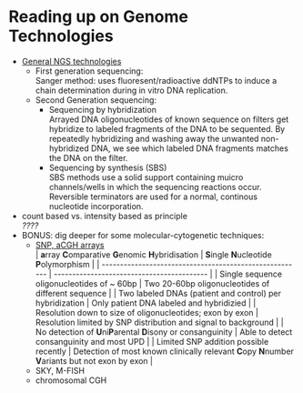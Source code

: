 # Reading up on Genome Technologies
* [General NGS technologies](https://github.com/compbiozurich/UZH-BIO392/blob/master/course-material/2020/2018-04-01___Slatko-et-al.__Next-Generation-Sequencing-Technologies__Curr-Prot-Mol-Biol__review.pdf)
    * First generation sequencing:  
    Sanger method: uses fluoresent/radioactive ddNTPs to induce a chain determination during in vitro DNA replication.
    * Second Generation sequencing:
      - Sequencing by hybridization  
      Arrayed DNA oligonucleotides of known sequence on filters get hybridize to labeled fragments of the DNA to be sequented. By repeatedly hybridizing and washing away the unwanted non-hybridized DNA, we see which labeled DNA fragments matches the DNA on the filter.
      - Sequencing by synthesis (SBS)  
      SBS methods use a solid support containing muicro channels/wells in which the sequencing reactions occur. Reversible terminators are used for a normal, continous nucleotide incorporation. 
* count based vs. intensity based as principle   
*????*
* BONUS: dig deeper for some molecular-cytogenetic techniques: 
  * [SNP, aCGH arrays](https://github.com/compbiozurich/UZH-BIO392/blob/master/course-material/2020/2011-07-18___Schaaf%2C-Wiesnieszka-and-Beaudet__Copy-Number-and-SNP-Arrays-in-Clinical-Diagnostics__Ann-Rev-Genom__review.pdf)  
   | **a**rray **C**omparative **G**enomic **H**ybridisation | **S**ingle **N**ucleotide **P**olymorphism |
   | ------------------------------------------------------- | ------------------------------------------ |
   | Single sequence oligonucleotides of ~ 60bp | Two 20-60bp oligonucleotides of different sequence |
   | Two labeled DNAs (patient and control) per hybridization | Only patient DNA labeled and hybridizied |
   | Resolution down to size of oligonucleotides; exon by exon | Resolution limited by SNP distribution and signal to background |
   | No detection of **U**ni**P**arental **D**isony or consanguinity | Able to detect consanguinity and most UPD |
   | Limited SNP addition possible recently | Detection of most known clinically relevant **C**opy **N**number **V**ariants but not exon by exon |
  * SKY, M-FISH
  * chromosomal CGH
